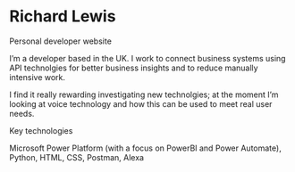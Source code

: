 # Richard Lewis
Personal developer website 

I’m a developer based in the UK. I work to connect business systems using API technolgies for better business insights and to reduce manually intensive work.

I find it really rewarding investigating new technolgies; at the moment I’m looking at voice technology and how this can be used to meet real user needs.

Key technologies

Microsoft Power Platform (with a focus on PowerBI and Power Automate), Python, HTML, CSS, Postman, Alexa
